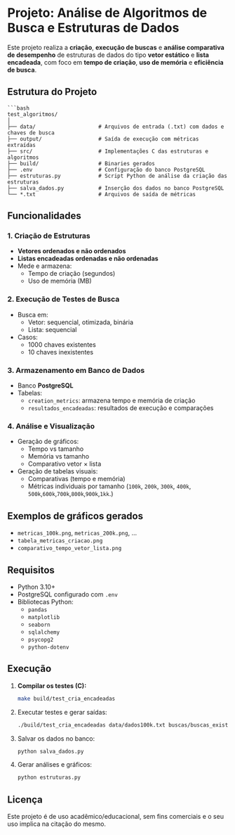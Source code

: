 # Projeto: Análise de Algoritmos de Busca e Estruturas de Dados

Este projeto realiza a **criação**, **execução de buscas** e **análise comparativa de desempenho** de estruturas de dados do tipo **vetor estático** e **lista encadeada**, com foco em **tempo de criação**, **uso de memória** e **eficiência de busca**.

## Estrutura do Projeto
    ```bash
    test_algoritmos/
    │
    ├── data/                    # Arquivos de entrada (.txt) com dados e chaves de busca  
    ├── output/                  # Saída de execução com métricas extraídas  
    ├── src/                     # Implementações C das estruturas e algoritmos  
    ├── build/                   # Binaries gerados  
    ├── .env                     # Configuração do banco PostgreSQL  
    ├── estruturas.py            # Script Python de análise da criação das estruturas  
    ├── salva_dados.py           # Inserção dos dados no banco PostgreSQL  
    └── *.txt                    # Arquivos de saída de métricas  

## Funcionalidades

### 1. Criação de Estruturas
- **Vetores ordenados e não ordenados**
- **Listas encadeadas ordenadas e não ordenadas**
- Mede e armazena:
  - Tempo de criação (segundos)
  - Uso de memória (MB)

### 2. Execução de Testes de Busca
- Busca em:
  - Vetor: sequencial, otimizada, binária
  - Lista: sequencial
- Casos:
  - 1000 chaves existentes
  - 10 chaves inexistentes

### 3. Armazenamento em Banco de Dados
- Banco **PostgreSQL**
- Tabelas:
  - `creation_metrics`: armazena tempo e memória de criação
  - `resultados_encadeadas`: resultados de execução e comparações

### 4. Análise e Visualização
- Geração de gráficos:
  - Tempo vs tamanho
  - Memória vs tamanho
  - Comparativo vetor × lista
- Geração de tabelas visuais:
  - Comparativas (tempo e memória)
  - Métricas individuais por tamanho (`100k`, `200k`, `300k`, `400k`, `500k`,`600k`,`700k`,`800k`,`900k`,`1kk`.)

## Exemplos de gráficos gerados
- `metricas_100k.png`, `metricas_200k.png`, ...
- `tabela_metricas_criacao.png`
- `comparativo_tempo_vetor_lista.png`

## Requisitos
- Python 3.10+
- PostgreSQL configurado com `.env`
- Bibliotecas Python:
  - `pandas`
  - `matplotlib`
  - `seaborn`
  - `sqlalchemy`
  - `psycopg2`
  - `python-dotenv`

## Execução
1. **Compilar os testes (C):**
   ```bash
   make build/test_cria_encadeadas

2. Executar testes e gerar saídas:
    ```bash
    ./build/test_cria_encadeadas data/dados100k.txt buscas/buscas_existentes_100k.txt buscas/buscas_inexistentes_100k.txt

3. Salvar os dados no banco:
    ```bash
    python salva_dados.py

4. Gerar análises e gráficos:
    ```bash
    python estruturas.py

## Licença
Este projeto é de uso acadêmico/educacional, sem fins comerciais e o seu uso implica na citação do mesmo.